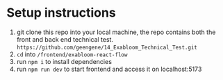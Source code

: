# Setup instructions

1. git clone this repo into your local machine, the repo contains both the front and back end technical test. `https://github.com/geengene/14_Exabloom_Technical_Test.git`
2. `cd` into `/frontend/exabloom-react-flow`
3. run `npm i` to install dependencies
4. run `npm run dev` to start frontend and access it on localhost:5173
